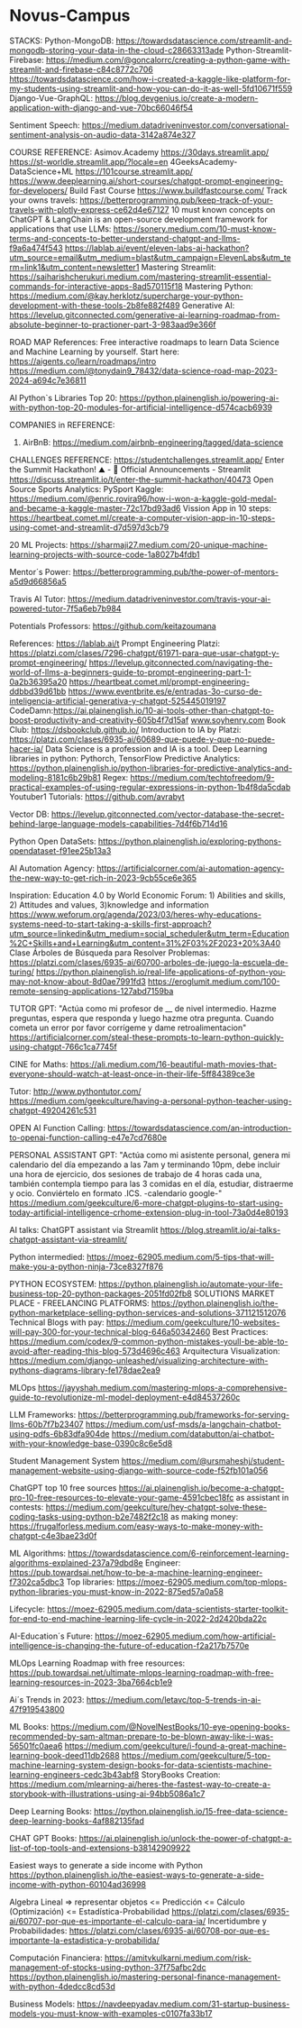 # Novus-Campus

STACKS:
Python-MongoDB: https://towardsdatascience.com/streamlit-and-mongodb-storing-your-data-in-the-cloud-c28663313ade
Python-Streamlit-Firebase: https://medium.com/@goncalorrc/creating-a-python-game-with-streamlit-and-firebase-c84c8772c706
https://towardsdatascience.com/how-i-created-a-kaggle-like-platform-for-my-students-using-streamlit-and-how-you-can-do-it-as-well-5fd10671f559
Django-Vue-GraphQL: https://blog.devgenius.io/create-a-modern-application-with-django-and-vue-70bc66046f54

Sentiment Speech:
https://medium.datadriveninvestor.com/conversational-sentiment-analysis-on-audio-data-3142a874e327

COURSE REFERENCE:
Asimov.Academy
https://30days.streamlit.app/
https://st-worldle.streamlit.app/?locale=en
4GeeksAcademy-DataScience+ML
https://101course.streamlit.app/
https://www.deeplearning.ai/short-courses/chatgpt-prompt-engineering-for-developers/
Build Fast Course
https://www.buildfastcourse.com/
Track your owns travels: https://betterprogramming.pub/keep-track-of-your-travels-with-plotly-express-ce62d4e67127
10 must known concepts on ChatGPT & LangChain is an open-source development framework for applications that use LLMs: https://sonery.medium.com/10-must-know-terms-and-concepts-to-better-understand-chatgpt-and-llms-f9a6a474f543
https://lablab.ai/event/eleven-labs-ai-hackathon?utm_source=email&utm_medium=blast&utm_campaign=ElevenLabs&utm_term=link1&utm_content=newsletter1
Mastering Streamlit: https://saiharishcherukuri.medium.com/mastering-streamlit-essential-commands-for-interactive-apps-8ad570115f18
Mastering Python: https://medium.com/@kay.herklotz/supercharge-your-python-development-with-these-tools-2b8fe882f489
Generative AI: https://levelup.gitconnected.com/generative-ai-learning-roadmap-from-absolute-beginner-to-practioner-part-3-983aad9e366f

ROAD MAP References:
Free interactive roadmaps to learn Data Science and Machine Learning by yourself. Start here: https://aigents.co/learn/roadmaps/intro
https://medium.com/@tonydain9_78432/data-science-road-map-2023-2024-a694c7e36811

AI Python`s Libraries Top 20:
https://python.plainenglish.io/powering-ai-with-python-top-20-modules-for-artificial-intelligence-d574cacb6939

COMPANIES in REFERENCE:
1) AirBnB: https://medium.com/airbnb-engineering/tagged/data-science

CHALLENGES REFERENCE:
https://studentchallenges.streamlit.app/
Enter the Summit Hackathon! ⛰️ - 📣 Official Announcements - Streamlit
https://discuss.streamlit.io/t/enter-the-summit-hackathon/40473
Open Source Sports Analytics: PySport
Kaggle: https://medium.com/@enric.rovira96/how-i-won-a-kaggle-gold-medal-and-became-a-kaggle-master-72c17bd93ad6
Vission App in 10 steps: https://heartbeat.comet.ml/create-a-computer-vision-app-in-10-steps-using-comet-and-streamlit-d7d597d3cb79

20 ML Projects:
https://sharmaji27.medium.com/20-unique-machine-learning-projects-with-source-code-1a8027b4fdb1

Mentor´s Power:
https://betterprogramming.pub/the-power-of-mentors-a5d9d66856a5

Travis AI Tutor:
https://medium.datadriveninvestor.com/travis-your-ai-powered-tutor-7f5a6eb7b984

Potentials Professors:
https://github.com/keitazoumana


References:
https://lablab.ai/t
Prompt Engineering Platzi: https://platzi.com/clases/7296-chatgpt/61971-para-que-usar-chatgpt-y-prompt-engineering/
https://levelup.gitconnected.com/navigating-the-world-of-llms-a-beginners-guide-to-prompt-engineering-part-1-0a2b36395a20
https://heartbeat.comet.ml/prompt-engineering-ddbbd39d61bb
https://www.eventbrite.es/e/entradas-3o-curso-de-inteligencia-artificial-generativa-y-chatgpt-525445019197
CodeDamn:https://ai.plainenglish.io/10-ai-tools-other-than-chatgpt-to-boost-productivity-and-creativity-605b4f7d15af
www.soyhenry.com
Book Club: 
https://dsbookclub.github.io/
Introduction to IA by Platzi: https://platzi.com/clases/6935-ai/60689-que-puede-y-que-no-puede-hacer-ia/
Data Science is a profession and IA is a tool.
Deep Learning libraries in python: Pythorch, TensorFlow
Predictive Analytics: https://python.plainenglish.io/python-libraries-for-predictive-analytics-and-modeling-8181c6b29b81
Regex: https://medium.com/techtofreedom/9-practical-examples-of-using-regular-expressions-in-python-1b4f8da5cdab
Youtuber1 Tutorials: https://github.com/avrabyt

Vector DB:
https://levelup.gitconnected.com/vector-database-the-secret-behind-large-language-models-capabilities-7d4f6b714d16

Python Open DataSets:
https://python.plainenglish.io/exploring-pythons-opendataset-f91ee25b13a3

AI Automation Agency:
https://artificialcorner.com/ai-automation-agency-the-new-way-to-get-rich-in-2023-9cb55ce6e365

Inspiration:
Education 4.0 by World Economic Forum: 1) Abilities and skills, 2) Attitudes and values, 3)knowledge and information
https://www.weforum.org/agenda/2023/03/heres-why-educations-systems-need-to-start-taking-a-skills-first-approach?utm_source=linkedin&utm_medium=social_scheduler&utm_term=Education%2C+Skills+and+Learning&utm_content=31%2F03%2F2023+20%3A40
Clase Árboles de Búsqueda para Resolver Problemas: https://platzi.com/clases/6935-ai/60700-arboles-de-juego-la-escuela-de-turing/
https://python.plainenglish.io/real-life-applications-of-python-you-may-not-know-about-8d0ae7991fd3
https://eroglumit.medium.com/100-remote-sensing-applications-127abd7159ba

TUTOR GPT: "Actúa como mi profesor de __ de nivel intermedio. Hazme preguntas, espera que responda y luego hazme otra pregunta. Cuando cometa un error por favor corrígeme y dame retroalimentacion"
https://artificialcorner.com/steal-these-prompts-to-learn-python-quickly-using-chatgpt-766c1ca7745f

CINE for Maths:
https://ali.medium.com/16-beautiful-math-movies-that-everyone-should-watch-at-least-once-in-their-life-5ff84389ce3e

Tutor:
http://www.pythontutor.com/
https://medium.com/geekculture/having-a-personal-python-teacher-using-chatgpt-49204261c531

OPEN AI Function Calling:
https://towardsdatascience.com/an-introduction-to-openai-function-calling-e47e7cd7680e

PERSONAL ASSISTANT GPT:
"Actúa como mi asistente personal, genera mi calendario del día empezando a las 7am y terminando 10pm, debe incluir una hora de ejercicio, dos sesiones de trabajo de 4 horas cada una, también contempla tiempo para las 3 comidas en el día, estudiar, distraerme y ocio. Conviértelo en formato .ICS. -calendario google-"
https://medium.com/geekculture/6-more-chatgpt-plugins-to-start-using-today-artificial-intelligence-crhome-extension-plug-in-tool-73a0d4e80193

AI talks: ChatGPT assistant via Streamlit
https://blog.streamlit.io/ai-talks-chatgpt-assistant-via-streamlit/

Python intermedied:
https://moez-62905.medium.com/5-tips-that-will-make-you-a-python-ninja-73ce8327f876




PYTHON 
ECOSYSTEM:
https://python.plainenglish.io/automate-your-life-business-top-20-python-packages-2051fd02fb8
SOLUTIONS MARKET PLACE - FREELANCING PLATFORMS:
https://python.plainenglish.io/the-python-marketplace-selling-python-services-and-solutions-371121512076 
Technical Blogs with pay:
https://medium.com/geekculture/10-websites-will-pay-300-for-your-technical-blog-646a50342460
Best Practices:
https://medium.com/codex/9-common-python-mistakes-youll-be-able-to-avoid-after-reading-this-blog-573d4696c463
Arquitectura Visualization: https://medium.com/django-unleashed/visualizing-architecture-with-pythons-diagrams-library-fe178dae2ea9


MLOps
https://jayyshah.medium.com/mastering-mlops-a-comprehensive-guide-to-revolutionize-ml-model-deployment-e4d84537260c


LLM Frameworks:
https://betterprogramming.pub/frameworks-for-serving-llms-60b7f7b23407
https://medium.com/usf-msds/a-langchain-chatbot-using-pdfs-6b83dfa904de
https://medium.com/databutton/ai-chatbot-with-your-knowledge-base-0390c8c6e5d8

Student Management System
https://medium.com/@ursmaheshj/student-management-website-using-django-with-source-code-f52fb101a056

ChatGPT 
top 10 free sources
https://ai.plainenglish.io/become-a-chatgpt-pro-10-free-resources-to-elevate-your-game-4591cbec18fc
as assistant in contests:
https://medium.com/geekculture/hey-chatgpt-solve-these-coding-tasks-using-python-b2e7482f2c18
as making money:
https://frugalforless.medium.com/easy-ways-to-make-money-with-chatgpt-c4e3bae23d0f


ML 
Algorithms:
https://towardsdatascience.com/6-reinforcement-learning-algorithms-explained-237a79dbd8e
Engineer:
https://pub.towardsai.net/how-to-be-a-machine-learning-engineer-f7302ca5dbc3
Top libraries:
https://moez-62905.medium.com/top-mlops-python-libraries-you-must-know-in-2022-875ed57a0a58

Lifecycle:
https://moez-62905.medium.com/data-scientists-starter-toolkit-for-end-to-end-machine-learning-life-cycle-in-2022-2d2420bda22c

AI-Education´s Future:
https://moez-62905.medium.com/how-artificial-intelligence-is-changing-the-future-of-education-f2a217b7570e

MLOps Learning Roadmap with free resources:
https://pub.towardsai.net/ultimate-mlops-learning-roadmap-with-free-learning-resources-in-2023-3ba7664cb1e9

Ai´s Trends in 2023:
https://medium.com/letavc/top-5-trends-in-ai-47f919543800

ML Books:
https://medium.com/@NovelNestBooks/10-eye-opening-books-recommended-by-sam-altman-prepare-to-be-blown-away-like-i-was-56501fc0aea6
https://medium.com/geekculture/i-found-a-great-machine-learning-book-deed11db2688
https://medium.com/geekculture/5-top-machine-learning-system-design-books-for-data-scientists-machine-learning-engineers-cedc3b43abf8
StoryBooks Creation:
https://medium.com/mlearning-ai/heres-the-fastest-way-to-create-a-storybook-with-illustrations-using-ai-94bb5086a1c7

Deep Learning Books:
https://python.plainenglish.io/15-free-data-science-deep-learning-books-4af882135fad

CHAT GPT Books:
https://ai.plainenglish.io/unlock-the-power-of-chatgpt-a-list-of-top-tools-and-extensions-b38142909922

Easiest ways to generate a side income with Python
https://python.plainenglish.io/the-easiest-ways-to-generate-a-side-income-with-python-60104ad36998

Algebra Lineal => representar objetos <= Predicción <= Cálculo (Optimización) <= Estadística-Probabilidad
https://platzi.com/clases/6935-ai/60707-por-que-es-importante-el-calculo-para-ia/
Incertidumbre y Probabilidades: https://platzi.com/clases/6935-ai/60708-por-que-es-importante-la-estadistica-y-probabilida/


Computación Financiera:
https://amitvkulkarni.medium.com/risk-management-of-stocks-using-python-37f75afbc2dc
https://python.plainenglish.io/mastering-personal-finance-management-with-python-4dedcc8cd53d

Business Models:
https://navdeepyadav.medium.com/31-startup-business-models-you-must-know-with-examples-c0107fa33b17
